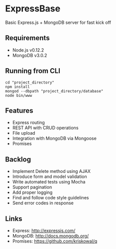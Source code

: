ExpressBase
=========
Basic Express.js + MongoDB server for fast kick off

Requirements
---------
- Node.js v0.12.2
- MongoDB v3.0.2

Running from CLI
---------
    cd "project_directory"
    npm install
    mongod --dbpath "project_directory/database"
    node bin/www

Features
--------
- Express routing
- REST API with CRUD operations
- File upload
- Integration with MongoDB via Mongoose
- Promises

Backlog
--------
- Implement Delete method using AJAX
- Introduce form and model validation
- Write automated tests using Mocha
- Support pagination
- Add proper logging
- Find and follow code style guidelines
- Send error codes in response

Links
--------
- Express: http://expressjs.com/
- MongoDB: http://docs.mongodb.org/
- Promises: https://github.com/kriskowal/q
